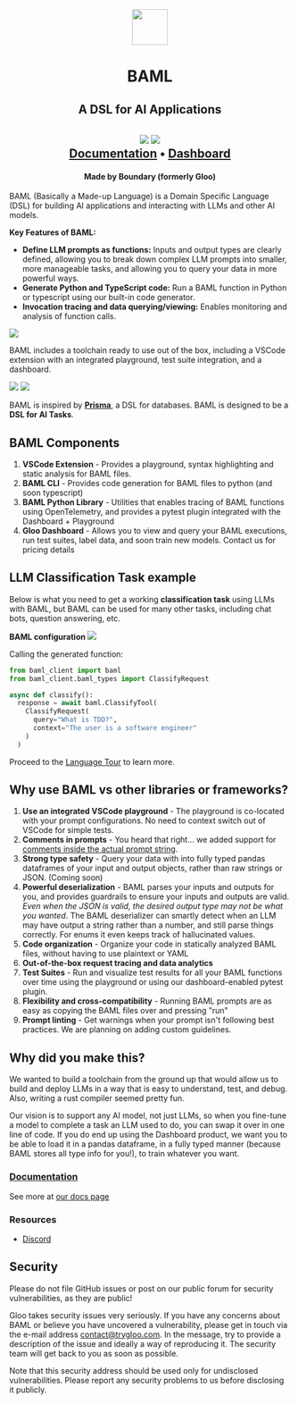 <div align="center">
  <a href="https://app.trygloo.com?utm_source=github" target="_blank" rel="noopener noreferrer">
    <picture>
      <source media="(prefers-color-scheme: dark)" srcset="https://www.trygloo.com/gloo-ai-square-256.png">
      <img src="https://www.trygloo.com/gloo-ai-square-256.png" height="64">
    </picture>
  </a>
  <h1>BAML</h1>
  <h2>A DSL for AI Applications<h2>
  <a href="https://discord.gg/ENtBB6kkXH"><img src="https://img.shields.io/discord/1119368998161752075.svg?logo=discord" /></a>
  <a href="https://twitter.com/intent/follow?screen_name=tryGloo"><img src="https://img.shields.io/twitter/follow/tryGloo?style=social"></a>
  <!-- <a href="https://docs.boundaryml.com"><img src="https://img.shields.io/badge/documentation-gloo-brightgreen.svg"></a> -->
  <br /> 
  <a href="https://docs.boundaryml.com">Documentation</a>
 • <a href="https://app.trygloo.com">Dashboard</a>
   <h4>Made by Boundary (formerly Gloo)</h4>
</div>

BAML (Basically a Made-up Language) is a Domain Specific Language (DSL) for building AI applications and interacting with LLMs and other AI models.

**Key Features of BAML:**

- **Define LLM prompts as functions:** Inputs and output types are clearly defined, allowing you to break down complex LLM prompts into smaller, more manageable tasks, and allowing you to query your data in more powerful ways.
- **Generate Python and TypeScript code:** Run a BAML function in Python or typescript using our built-in code generator.
- **Invocation tracing and data querying/viewing:** Enables monitoring and analysis of function calls.

<img src="docs/images/baml/baml-playground.png" />

BAML includes a toolchain ready to use out of the box, including a VSCode extension with an integrated playground, test suite integration, and a dashboard.

<img src="docs/images/baml/dashboard-full-baml.png" />

<img src="docs/images/baml/dashboard-analytics.png" />

BAML is inspired by **[Prisma](https://www.prisma.io/)**, a DSL for databases. BAML is designed to be a **DSL for AI Tasks**.

## BAML Components

1. **VSCode Extension** - Provides a playground, syntax highlighting and static analysis for BAML files.
2. **BAML CLI** - Provides code generation for BAML files to python (and soon typescript)
3. **BAML Python Library** - Utilities that enables tracing of BAML functions using OpenTelemetry, and provides a pytest plugin integrated with the Dashboard + Playground
4. **Gloo Dashboard** - Allows you to view and query your BAML executions, run test suites, label data, and soon train new models. Contact us for pricing details

## LLM Classification Task example

Below is what you need to get a working **classification task** using LLMs with BAML, but BAML can be used for many other tasks, including chat bots, question answering, etc.

**BAML configuration**
<img src="docs/images/baml/full-prompt-baml.png" />

Calling the generated function:

```python
from baml_client import baml
from baml_client.baml_types import ClassifyRequest

async def classify():
  response = await baml.ClassifyTool(
    ClassifyRequest(
      query="What is TDD?",
      context="The user is a software engineer"
    )
  )
```

Proceed to the [Language Tour](./baml-by-example) to learn more.

## Why use BAML vs other libraries or frameworks?

1. **Use an integrated VSCode playground** - The playground is co-located with your prompt configurations. No need to context switch out of VSCode for simple tests.
2. **Comments in prompts** - You heard that right... we added support for [comments inside the actual prompt string](https://docs.trygloo.com/v2/mdx/baml-by-example#comments).
3. **Strong type safety** - Query your data with into fully typed pandas dataframes of your input and output objects, rather than raw strings or JSON. (Coming soon)
4. **Powerful deserialization** - BAML parses your inputs and outputs for you, and provides guardrails to ensure your inputs and outputs are valid. _Even when the JSON is valid, the desired output type may not be what you wanted_. The BAML deserializer can smartly detect when an LLM may have output a string rather than a number, and still parse things correctly. For enums it even keeps track of hallucinated values.
5. **Code organization** - Organize your code in statically analyzed BAML files, without having to use plaintext or YAML
6. **Out-of-the-box request tracing and data analytics**
7. **Test Suites** - Run and visualize test results for all your BAML functions over time using the playground or using our dashboard-enabled pytest plugin.
8. **Flexibility and cross-compatibility** - Running BAML prompts are as easy as copying the BAML files over and pressing "run"
9. **Prompt linting** - Get warnings when your prompt isn't following best practices. We are planning on adding custom guidelines.

## Why did you make this?

We wanted to build a toolchain from the ground up that would allow us to build and deploy LLMs in a way that is easy to understand, test, and debug. Also, writing a rust compiler seemed pretty fun.

Our vision is to support any AI model, not just LLMs, so when you fine-tune a model to complete a task an LLM used to do, you can swap it over in one line of code. If you do end up using the Dashboard product, we want you to be able to load it in a pandas dataframe, in a fully typed manner (because BAML stores all type info for you!), to train whatever you want.

### [Documentation](https://docs.trygloo.com)

See more at [our docs page](https://docs.trygloo.com)

### Resources

- [Discord](https://discord.gg/ENtBB6kkXH)

## Security

Please do not file GitHub issues or post on our public forum for security vulnerabilities, as they are public!

Gloo takes security issues very seriously. If you have any concerns about BAML or believe you have uncovered a vulnerability, please get in touch via the e-mail address contact@trygloo.com. In the message, try to provide a description of the issue and ideally a way of reproducing it. The security team will get back to you as soon as possible.

Note that this security address should be used only for undisclosed vulnerabilities. Please report any security problems to us before disclosing it publicly.
